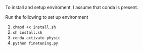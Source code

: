 To install and setup enviroment, I assume that conda is present.

Run the following to set up environment
1. `chmod +x install.sh`
2. `sh install.sh`
3. `conda activate physic`
4. `python finetuning.py`
